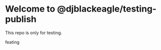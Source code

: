 # Welcome to @djblackeagle/testing-publish <!-- omit in toc -->

This repo is only for testing.

feating
